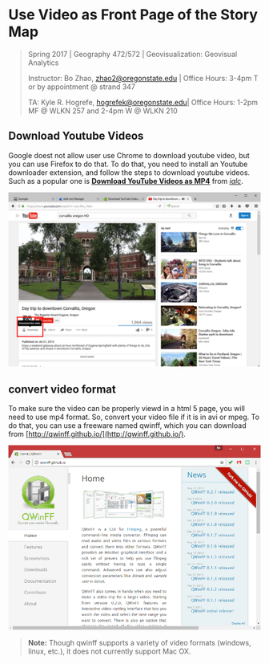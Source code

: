 # Use Video as Front Page of the Story Map

> Spring 2017 | Geography 472/572 | Geovisualization: Geovisual Analytics
>
> Instructor: Bo Zhao, zhao2@oregonstate.edu | Office Hours: 3-4pm T or by appointment @ strand 347
>
> TA: Kyle R. Hogrefe, hogrefek@oregonstate.edu| Office Hours: 1-2pm MF @ WLKN 257 and 2-4pm W @ WLKN 210

## Download Youtube Videos

Google doest not allow user use Chrome to download youtube video, but you can use Firefox to do that. To do that, you need to install an Youtube downloader extension, and follow the steps to download youtube videos. Such as a popular one is **[Download YouTube Videos as MP4](https://addons.mozilla.org/en-US/firefox/addon/download-youtube/?src=userprofile)** from [*ialc*](https://addons.mozilla.org/en-US/firefox/user/ialc/?src=api).

![](img/video-downloader.png)

## convert video format

To make sure the video can be properly viewd in a html 5 page, you will need to use mp4 format. So, convert your video file if it is in avi or mpeg. To do that, you can use a freeware named qwinff, which you can download from [http://qwinff.github.io/](http://qwinff.github.io/).

![](img/winff_converter.png)

> **Note:** Though qwinff supports a variety of video formats (windows, linux, etc.), it does not currently support Mac OX.